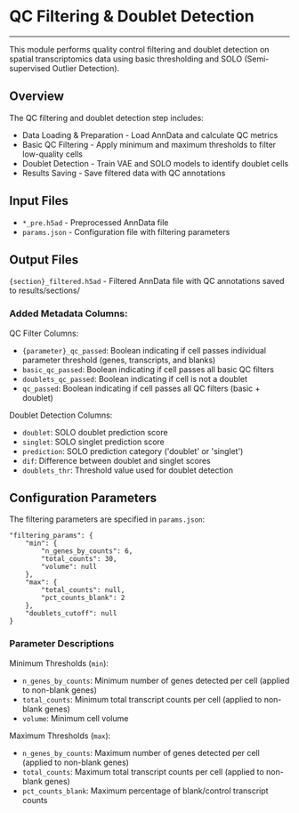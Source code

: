# QC Filtering & Doublet Detection
---
This module performs quality control filtering and doublet detection on spatial transcriptomics data using basic thresholding and SOLO (Semi-supervised Outlier Detection).

## Overview
The QC filtering and doublet detection step includes:

- Data Loading & Preparation - Load AnnData and calculate QC metrics
- Basic QC Filtering - Apply minimum and maximum thresholds to filter low-quality cells
- Doublet Detection - Train VAE and SOLO models to identify doublet cells
- Results Saving - Save filtered data with QC annotations

## Input Files
- `*_pre.h5ad` - Preprocessed AnnData file
- `params.json` - Configuration file with filtering parameters

## Output Files
`{section}_filtered.h5ad` - Filtered AnnData file with QC annotations saved to results/sections/

### Added Metadata Columns:

QC Filter Columns:
- `{parameter}_qc_passed`: Boolean indicating if cell passes individual parameter threshold (genes, transcripts, and blanks)
- `basic_qc_passed`: Boolean indicating if cell passes all basic QC filters
- `doublets_qc_passed`: Boolean indicating if cell is not a doublet
- `qc_passed`: Boolean indicating if cell passes all QC filters (basic + doublet)

Doublet Detection Columns:
- `doublet`: SOLO doublet prediction score
- `singlet`: SOLO singlet prediction score
- `prediction`: SOLO prediction category ('doublet' or 'singlet')
- `dif`: Difference between doublet and singlet scores
- `doublets_thr`: Threshold value used for doublet detection
  
## Configuration Parameters
The filtering parameters are specified in `params.json`:

    "filtering_params": {
        "min": {
            "n_genes_by_counts": 6,
            "total_counts": 30,
            "volume": null
        },
        "max": {
            "total_counts": null,
            "pct_counts_blank": 2
        },
        "doublets_cutoff": null
    }

### Parameter Descriptions
Minimum Thresholds (`min`):

- `n_genes_by_counts`: Minimum number of genes detected per cell (applied to non-blank genes)
- `total_counts`: Minimum total transcript counts per cell (applied to non-blank genes)
- `volume`: Minimum cell volume

Maximum Thresholds (`max`):

- `n_genes_by_counts`: Maximum number of genes detected per cell (applied to non-blank genes)
- `total_counts`: Maximum total transcript counts per cell (applied to non-blank genes)
- `pct_counts_blank`: Maximum percentage of blank/control transcript counts


